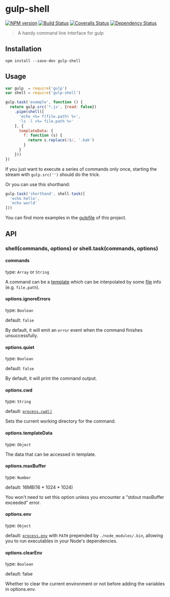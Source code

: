 # gulp-shell

[![NPM version][npm-image]][npm-url]
[![Build Status][travis-image]][travis-url]
[![Coveralls Status][coveralls-image]][coveralls-url]
[![Dependency Status][david-dm-image]][david-dm-url]

[npm-url]:         https://badge.fury.io/js/gulp-shell
[npm-image]:       https://badge.fury.io/js/gulp-shell.png
[travis-url]:      https://travis-ci.org/sun-zheng-an/gulp-shell
[travis-image]:    https://travis-ci.org/sun-zheng-an/gulp-shell.png?branch=master
[coveralls-url]:   https://coveralls.io/r/sun-zheng-an/gulp-shell
[coveralls-image]: https://coveralls.io/repos/sun-zheng-an/gulp-shell/badge.png?branch=master
[david-dm-url]:    https://david-dm.org/sun-zheng-an/gulp-shell
[david-dm-image]:  https://david-dm.org/sun-zheng-an/gulp-shell.png?theme=shields.io

> A handy command line interface for gulp

## Installation

```shell
npm install --save-dev gulp-shell
```

## Usage

```js
var gulp  = require('gulp')
var shell = require('gulp-shell')

gulp.task('example', function () {
  return gulp.src('*.js', {read: false})
    .pipe(shell([
      'echo <%= f(file.path) %>',
      'ls -l <%= file.path %>'
    ], {
      templateData: {
        f: function (s) {
          return s.replace(/$/, '.bak')
        }
      }
    }))
})
```

If you just want to execute a series of commands only once, starting the stream with `gulp.src('')` should do the trick.

Or you can use this shorthand:

```js
gulp.task('shorthand', shell.task([
  'echo hello',
  'echo world'
]))
```

You can find more examples in the [gulpfile][] of this project.

[gulpfile]: https://github.com/sun-zheng-an/gulp-shell/blob/master/gulpfile.js

## API

### shell(commands, options) or shell.task(commands, options)

#### commands

type: `Array` or `String`

A command can be a [template][] which can be interpolated by some [file][] info (e.g. `file.path`).

[template]: http://lodash.com/docs#template
[file]:     https://github.com/wearefractal/vinyl

#### options.ignoreErrors

type: `Boolean`

default: `false`

By default, it will emit an `error` event when the command finishes unsuccessfully.

#### options.quiet

type: `Boolean`

default: `false`

By default, it will print the command output.

#### options.cwd

type: `String`

default: [`process.cwd()`](http://nodejs.org/api/process.html#process_process_cwd)

Sets the current working directory for the command.

#### options.templateData

type: `Object`

The data that can be accessed in template.

#### options.maxBuffer

type: `Number`

default: 16MB(16 * 1024 * 1024)

You won't need to set this option unless you encounter a "stdout maxBuffer exceeded" error.

#### options.env

type: `Object`

default: [`process.env`](http://nodejs.org/api/process.html#process_process_env) with `PATH` prepended by `./node_modules/.bin`, allowing you to run executables in your Node's dependencies.

#### options.clearEnv

type: `Boolean`

default: false

Whether to clear the current environment or not before adding the variables in options.env.
